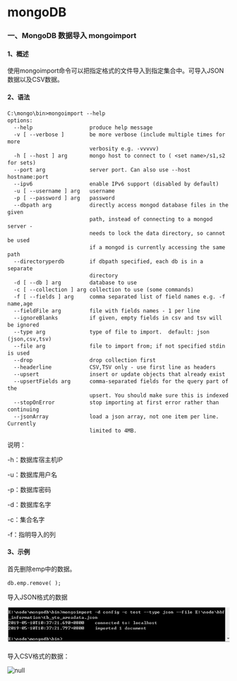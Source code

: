#  mongoDB

### 一、MongoDB 数据导入 mongoimport

#### 1、概述
使用mongoimport命令可以把指定格式的文件导入到指定集合中。可导入JSON数据以及CSV数据。

#### 2、语法
```
C:\mongo\bin>mongoimport --help
options:
  --help                  produce help message
  -v [ --verbose ]        be more verbose (include multiple times for more
                          verbosity e.g. -vvvvv)
  -h [ --host ] arg       mongo host to connect to ( <set name>/s1,s2 for sets)
  --port arg              server port. Can also use --host hostname:port
  --ipv6                  enable IPv6 support (disabled by default)
  -u [ --username ] arg   username
  -p [ --password ] arg   password
  --dbpath arg            directly access mongod database files in the given
                          path, instead of connecting to a mongod  server -
                          needs to lock the data directory, so cannot be used
                          if a mongod is currently accessing the same path
  --directoryperdb        if dbpath specified, each db is in a separate
                          directory
  -d [ --db ] arg         database to use
  -c [ --collection ] arg collection to use (some commands)
  -f [ --fields ] arg     comma separated list of field names e.g. -f name,age
  --fieldFile arg         file with fields names - 1 per line
  --ignoreBlanks          if given, empty fields in csv and tsv will be ignored
  --type arg              type of file to import.  default: json (json,csv,tsv)
  --file arg              file to import from; if not specified stdin is used
  --drop                  drop collection first
  --headerline            CSV,TSV only - use first line as headers
  --upsert                insert or update objects that already exist
  --upsertFields arg      comma-separated fields for the query part of the
                          upsert. You should make sure this is indexed
  --stopOnError           stop importing at first error rather than continuing
  --jsonArray             load a json array, not one item per line. Currently
                          limited to 4MB.

```

说明：

-h：数据库宿主机IP

-u：数据库用户名

-p：数据库密码

-d：数据库名字

-c：集合名字

-f：指明导入的列

#### 3、示例
首先删除emp中的数据。
```
db.emp.remove( );
```

导入JSON格式的数据

![1557457907](https://github.com/lianglixiong/image-github/blob/master/mpvue/1557457907.png) 

导入CSV格式的数据：

![null](https://img-blog.csdn.net/20140524102020546?watermark/2/text/aHR0cDovL2Jsb2cuY3Nkbi5uZXQveXl5d3ly/font/5a6L5L2T/fontsize/400/fill/I0JBQkFCMA==/dissolve/70/gravity/SouthEast)